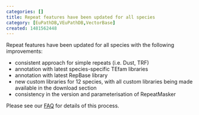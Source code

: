 ```yaml
---
categories: []
title: Repeat features have been updated for all species
category: [EuPathDB,VEuPathDB,VectorBase]
created: 1481562448
---
```

Repeat features have been updated for all species with the following improvements:
  <ul>
    <li>consistent approach for simple repeats (i.e. Dust, TRF)</li>
    <li>annotation with latest species-specific TEfam libraries</li>
    <li>annotation with latest RepBase library</li>
    <li>new custom libraries for 12 species, with all custom libraries being made available in the download section</li>
    <li>consistency in the version and parameterisation of RepeatMasker</li>
  </ul>
 Please see our <a href="/faqs/how-does-vectorbase-annotate-repeats-and-mask-sequences">FAQ</a> for details of this process.


